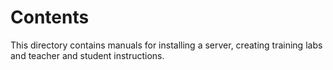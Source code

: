 Contents
========

This directory contains manuals for installing a server, creating training labs and teacher and student instructions.
